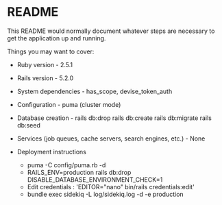 # README

This README would normally document whatever steps are necessary to get the
application up and running.

Things you may want to cover:

* Ruby version - 2.5.1

* Rails version - 5.2.0

* System dependencies - has_scope, devise_token_auth

* Configuration - puma (cluster mode)

* Database creation - 
    rails db:drop
    rails db:create
    rails db:migrate
    rails db:seed

* Services (job queues, cache servers, search engines, etc.) - None

* Deployment instructions
    - puma -C config/puma.rb -d
    - RAILS_ENV=production rails db:drop DISABLE_DATABASE_ENVIRONMENT_CHECK=1
    - Edit credentials : 'EDITOR="nano" bin/rails credentials:edit'
    - bundle exec sidekiq -L log/sidekiq.log -d -e production
